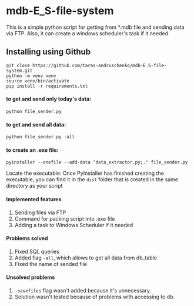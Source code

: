 # mdb-E_S-file-system

This is a simple python script for getting from *.mdb file and sending data via FTP.
Also, it can create a windows scheduler's task if it needed.


## Installing using Github
```shell
git clone https://github.com/taras-andruschenko/mdb-E_S-file-system.git
python -m venv venv
source venv/bin/activate
pip install -r requirements.txt
```
#### to get and send only today's data:
```shell
python file_sender.py
```
#### to get and send all data:
```shell
python file_sender.py -all
```

#### to create an .exe file:
```shell
pyinstaller --onefile --add-data "data_extractor.py;." file_sender.py
```
Locate the executable:
Once PyInstaller has finished creating the executable, 
you can find it in the `dist` folder that is created in the same directory as your script


#### Implemented features
1. Sending files via FTP
2. Command for packing script into .exe file
3. Adding a task to Windows Scheduler if it needed

#### Problems solved
1. Fixed SQL queries
2. Added flag `-all`, which allows to get all data from db_table
3. Fixed the name of sended file

#### Unsolved problems
1. `-savefiles` flag wasn't added because it's unnecessary.
2. Solution wasn't tested because of problems with accessing to db.